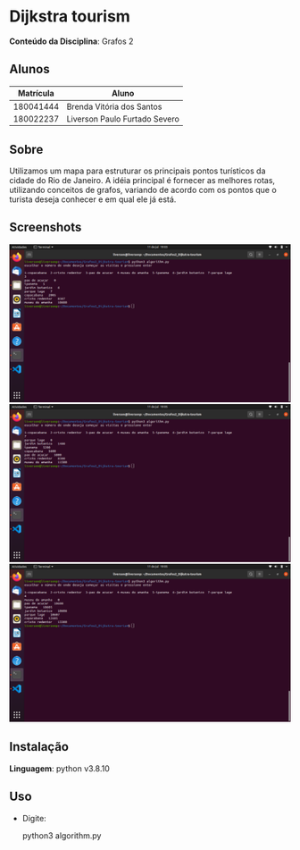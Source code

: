 # Dijkstra tourism

**Conteúdo da Disciplina**: Grafos 2<br>

## Alunos
|Matrícula | Aluno |
| -- | -- |
| 180041444  |  Brenda Vitória dos Santos |
| 180022237  |  Liverson Paulo Furtado Severo |

## Sobre 
Utilizamos um mapa para estruturar os principais pontos turísticos da cidade do Rio de Janeiro. A idéia principal é fornecer as melhores rotas, utilizando conceitos de grafos, variando de acordo com os pontos que o turista deseja conhecer e em qual ele já está.

## Screenshots
![](assets/screenshot.png)
![](assets/screenshot2.png)
![](assets/screenshot3.png)

## Instalação 
**Linguagem**: python v3.8.10<br>

## Uso 
- Digite:
    
    python3 algorithm.py